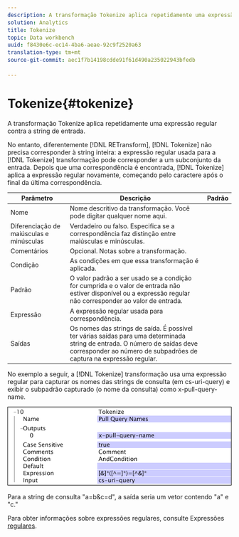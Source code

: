 ```yaml
---
description: A transformação Tokenize aplica repetidamente uma expressão regular contra a string de entrada.
solution: Analytics
title: Tokenize
topic: Data workbench
uuid: f8430e6c-ec14-4ba6-aeae-92c9f2520a63
translation-type: tm+mt
source-git-commit: aec1f7b14198cdde91f61d490a235022943bfedb

---
```



# Tokenize{#tokenize}

A transformação Tokenize aplica repetidamente uma expressão regular contra a string de entrada.

No entanto, diferentemente [!DNL RETransform], [!DNL Tokenize] não precisa corresponder à string inteira: a expressão regular usada para a [!DNL Tokenize] transformação pode corresponder a um subconjunto da entrada. Depois que uma correspondência é encontrada, [!DNL Tokenize] aplica a expressão regular novamente, começando pelo caractere após o final da última correspondência.

| Parâmetro | Descrição | Padrão |
|---|---|---|
| Nome | Nome descritivo da transformação. Você pode digitar qualquer nome aqui. |  |
| Diferenciação de maiúsculas e minúsculas | Verdadeiro ou falso. Especifica se a correspondência faz distinção entre maiúsculas e minúsculas. |  |
| Comentários | Opcional. Notas sobre a transformação. |  |
| Condição | As condições em que essa transformação é aplicada. |  |
| Padrão | O valor padrão a ser usado se a condição for cumprida e o valor de entrada não estiver disponível ou a expressão regular não corresponder ao valor de entrada. |  |
| Expressão | A expressão regular usada para correspondência. |  |
| Saídas | Os nomes das strings de saída. É possível ter várias saídas para uma determinada string de entrada. O número de saídas deve corresponder ao número de subpadrões de captura na expressão regular. |  |

No exemplo a seguir, a [!DNL Tokenize] transformação usa uma expressão regular para capturar os nomes das strings de consulta (em cs-uri-query) e exibir o subpadrão capturado (o nome da consulta) como x-pull-query-name.

![](assets/cfg_TransformationType_Tokenize.png)

Para a string de consulta &quot;a=b&amp;c=d&quot;, a saída seria um vetor contendo &quot;a&quot; e &quot;c.&quot;

Para obter informações sobre expressões regulares, consulte Expressões [regulares](../../../../../home/c-dataset-const-proc/c-reg-exp.md#concept-070077baa419475094ef0469e92c5b9c).
